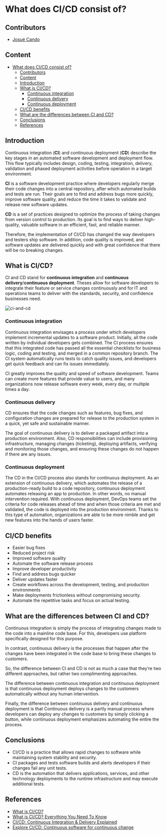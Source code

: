 # What does CI/CD consist of?

## Contributors

- [Josué Cando](https://github.com/JosueOb)

## Content

- [What does CI/CD consist of?](#what-does-cicd-consist-of)
  - [Contributors](#contributors)
  - [Content](#content)
  - [Introduction](#introduction)
  - [What is CI/CD?](#what-is-cicd)
    - [Continuous integration](#continuous-integration)
    - [Continuous delivery](#continuous-delivery)
    - [Continuous deployment](#continuous-deployment)
  - [CI/CD benefits](#cicd-benefits)
  - [What are the differences between CI and CD?](#what-are-the-differences-between-ci-and-cd)
  - [Conclusions](#conclusions)
  - [References](#references)

## Introduction

Continuous integration (**CI**) and continuous deployment (**CD**) describe the key stages in an automated software
development and deployment flow. This flow typically includes design, coding, testing, integration, delivery, validation
and phased deployment activities before operation in a target environment.

**CI** is a software development practice where developers regularly merge their code changes into a central repository,
after which automated builds and tests are run. Their goals are to find and address bugs more quickly, improve software
quality, and reduce the time it takes to validate and release new software updates.

**CD** is a set of practices designed to optimize the process of taking changes from version control to
production. Its goal is to find ways to deliver high-quality, valuable software in an efficient, fast, and reliable
manner.

Therefore, the implementation of CI/CD has changed the way developers and testers ship software. In addition, code
quality is improved, and software updates are delivered quickly and with great confidence that there will be no breaking
changes.

## What is CI/CD?

CI and CD stand for **continuous integration** and **continuous delivery**/**continuous deployment**. Theses allow for
software developers to integrate their feature or service changes continuously and for IT and operations teams to
deliver with the standards, security, and confidence businesses need.

![ci-and-cd](https://assets.website-files.com/5feac9d1cc32ae279e536778/602a3b4cf516c0a3ba5ee3b5_continuous%20integration%20delivery%20deployment.jpeg)

### Continuous integration

Continuous integration envisages a process under which developers implement incremental updates to a software product.
Initially, all the code written by individual developers gets combined. The CI process ensures that this integrated code
has passed all the essential checklists for business logic, coding and testing, and merged in a common repository
branch. The CI system automatically runs tests to catch quality issues, and developers get quick feedback and can fix
issues immediately.

CI greatly improves the quality and speed of software development. Teams can create more features that provide value to
users, and many organizations now release software every week, every day, or multiple times a day.

### Continuous delivery

CD ensures that the code changes such as features, bug fixes, and configuration changes are prepared for release to the
production system in a quick, yet safe and sustainable manner.

The goal of continuous delivery is to deliver a packaged artifact into a production environment. Also, CD
responsibilities can include provisioning infrastructure, managing changes (ticketing), deploying artifacts, verifying
and monitoring those changes, and ensuring these changes do not happen if there are any issues.

### Continuous deployment

The CD in the CI/CD process also stands for continuous deployment. As an extension of continuous delivery, which
automates the release of a production-ready build to a code repository, continuous deployment automates releasing an app
to production. In other words, no manual intervention required. With continuous deployment, DevOps teams set the
criteria for code releases ahead of time and when those criteria are met and validated, the code is deployed into the
production environment. Thanks to this type of automation, organizations are able to be more nimble and get new features
into the hands of users faster.

## CI/CD benefits

- Easier bug fixes
- Reduced project risk
- Improved software quality
- Automate the software release process
- Improve developer productivity
- Find and address bugs quicker
- Deliver updates faster
- Create workflows across the development, testing, and production environments
- Make deployments frictionless without compromising security.
- Automate the repetitive tasks and focus on actual testing.

## What are the differences between CI and CD?

Continuous integration is simply the process of integrating changes made to the code into a mainline code base. For
this, developers use platform specifically designed for this purpose.

In contrast, continuous delivery is the processes that happen after the changes have been integrated in the code base to
bring these changes to customers.

So, the difference between CI and CD is not as much a case that they’re two different approaches, but rather two
complimenting approaches.

The difference between continuous integration and continuous deployment is that continuous deployment deploys changes to
the customers automatically without any human intervention.

Finally, the difference between continuous delivery and continuous deployment is that Continuous delivery is a partly
manual process where developers can deploy any changes to customers by simply clicking a button, while continuous
deployment emphasizes automating the entire the process.

## Conclusions

- CI/CD is a practice that allows rapid changes to software while maintaining system stability and security.
- CI packages and tests software builds and alerts developers if their changes fail any unit tests.
- CD is the automation that delivers applications, services, and other technology deployments to the runtime
  infrastructure and may execute additional tests.

## References

- [What is CI/CD?](https://www.redhat.com/en/topics/devops/what-is-ci-cd#continuous-delivery)
- [What is CI/CD? Everything You Need To Know](https://harness.io/blog/what-is-ci-cd)
- [CI/CD: Continuous Integration & Delivery Explained](https://semaphoreci.com/cicd)
- [Explore CI/CD: Continuous software for continuous change](https://www.ericsson.com/en/ci-cd?gclid=Cj0KCQjwgO2XBhCaARIsANrW2X2i4XzGuAfwKOcaaA5Fuh8IX0UlaR5DXANmB3KAzAOLOa_38Tpw73waAtjMEALw_wcB&gclsrc=aw.ds)
